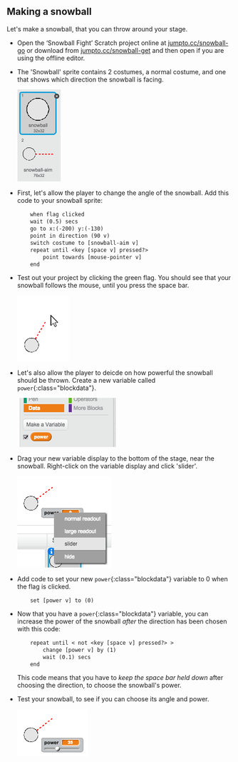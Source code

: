 ## Making a snowball

Let's make a snowball, that you can throw around your stage.



+ Open the ‘Snowball Fight’ Scratch project online at [jumpto.cc/snowball-go](http://jumpto.cc/snowball-go) or download from [jumpto.cc/snowball-get](http://jumpto.cc/snowball-get) and then open if you are using the offline editor.

+ The 'Snowball' sprite contains 2 costumes, a normal costume, and one that shows which direction the snowball is facing.

	![screenshot](images/snow-costume.png)

+ First, let's allow the player to change the angle of the snowball. Add this code to your snowball sprite:

	```blocks
		when flag clicked
		wait (0.5) secs
		go to x:(-200) y:(-130)
		point in direction (90 v)
		switch costume to [snowball-aim v]
		repeat until <key [space v] pressed?>
			point towards [mouse-pointer v]
		end
	```

+ Test out your project by clicking the green flag. You should see that your snowball follows the mouse, until you press the space bar.

	![screenshot](images/snow-mouse.png)

+ Let's also allow the player to deicde on how powerful the snowball should be thrown. Create a new variable called `power`{:class="blockdata"}.

	![screenshot](images/snow-power.png)

+ Drag your new variable display to the bottom of the stage, near the snowball. Right-click on the variable display and click 'slider'.

	![screenshot](images/snow-slider.png)

+ Add code to set your new `power`{:class="blockdata"} variable to 0 when the flag is clicked.

	```blocks
		set [power v] to (0)
	```

+ Now that you have a `power`{:class="blockdata"} variable, you can increase the power of the snowball _after_ the direction has been chosen with this code:

	```blocks
		repeat until < not <key [space v] pressed?> >
			change [power v] by (1)
			wait (0.1) secs
		end
	```

	This code means that you have to _keep the space bar held down_ after choosing the direction, to choose the snowball's power.

+ Test your snowball, to see if you can choose its angle and power.

	![screenshot](images/snow-test.png)

